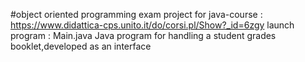 #object oriented programming exam
project for java-course  : https://www.didattica-cps.unito.it/do/corsi.pl/Show?_id=6zgy
launch program : Main.java
Java program for handling a student grades booklet,developed as an interface 
